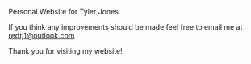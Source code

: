 Personal Website for Tyler Jones

If you think any improvements should be made feel free to email me at redtj1@outlook.com

Thank you for visiting my website!
